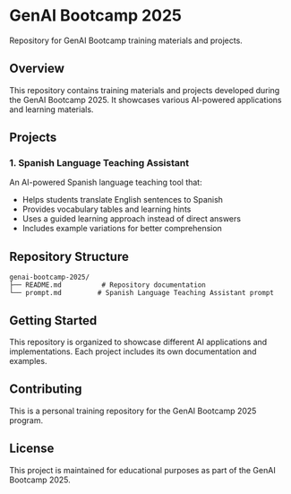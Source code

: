 # GenAI Bootcamp 2025

Repository for GenAI Bootcamp training materials and projects.

## Overview

This repository contains training materials and projects developed during the GenAI Bootcamp 2025. It showcases various AI-powered applications and learning materials.

## Projects

### 1. Spanish Language Teaching Assistant

An AI-powered Spanish language teaching tool that:
- Helps students translate English sentences to Spanish
- Provides vocabulary tables and learning hints
- Uses a guided learning approach instead of direct answers
- Includes example variations for better comprehension

## Repository Structure

```
genai-bootcamp-2025/
├── README.md          # Repository documentation
└── prompt.md         # Spanish Language Teaching Assistant prompt
```

## Getting Started

This repository is organized to showcase different AI applications and implementations. Each project includes its own documentation and examples.

## Contributing

This is a personal training repository for the GenAI Bootcamp 2025 program.

## License

This project is maintained for educational purposes as part of the GenAI Bootcamp 2025.
